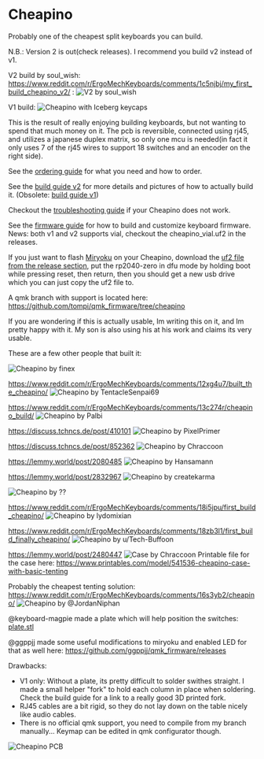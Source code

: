 Cheapino
========

Probably one of the cheapest split keyboards you can build.

N.B.: Version 2 is out(check releases). I recommend you build v2 instead of v1.

V2 build by soul_wish: https://www.reddit.com/r/ErgoMechKeyboards/comments/1c5njbj/my_first_build_cheapino_v2/ :
![V2 by soul_wish](doc/images/buildguidev2/v2.png)

V1 build:
![Cheapino with Iceberg keycaps](images/cheapino.jpg "Cheapino")

This is the result of really enjoying building keyboards, 
but not wanting to spend that much money on it. 
The pcb is reversible, connected using rj45, 
and utilizes a japanese duplex matrix, so only one
mcu is needed(in fact it only uses 7 of the rj45 wires to 
support 18 switches and an encoder on the right side).

See the [ordering guide](doc/orderingguide.md) for what you need and how to order.

See the [build guide v2](doc/buildguide_v2.md) for more details and pictures of how to actually build it.
(Obsolete: [build guide v1](doc/buildguide_v1.md))

Checkout the [troubleshooting guide](doc/troubleshooting.md) if your Cheapino does not work.

See the [firmware guide](doc/firmware.md) for how to build and customize keyboard firmware.
News: both v1 and v2 supports vial, checkout the cheapino_vial.uf2 in the releases.

If you just want to flash [Miryoku](https://github.com/manna-harbour/miryoku) 
on your Cheapino, download the [uf2 file from the release section](https://github.com/tompi/cheapino/releases/download/v1.0/cheapino_manna-harbour_miryoku.uf2), 
put the rp2040-zero in dfu mode by holding boot while pressing reset, then return,
then you should get a new usb drive which you can just copy the uf2 file to.

A qmk branch with support is located here: 
https://github.com/tompi/qmk_firmware/tree/cheapino

If you are wondering if this is actually usable, Im writing this on it, and Im pretty happy with it. 
My son is also using his at his work and claims its very usable.

These are a few other people that built it:

![Cheapino by finex](images/otherbuild8.jpeg)

https://www.reddit.com/r/ErgoMechKeyboards/comments/12xg4u7/built_the_cheapino/
![Cheapino by TentacleSenpai69](images/otherbuild.jpeg)

https://www.reddit.com/r/ErgoMechKeyboards/comments/13c274r/cheapino_build/
![Cheapino by Palbi](images/otherbuild2.jpeg)

https://discuss.tchncs.de/post/410101
![Cheapino by PixelPrimer](images/otherbuild3.jpeg)

https://discuss.tchncs.de/post/852362
![Cheapino by Chraccoon](images/otherbuild4.jpeg)

https://lemmy.world/post/2080485
![Cheapino by Hansamann](images/otherbuild5.jpeg)

https://lemmy.world/post/2832967
![Cheapino by createkarma](images/otherbuild6.jpeg)

![Cheapino by ??](images/otherbuild7.jpeg)

https://www.reddit.com/r/ErgoMechKeyboards/comments/18i5jpu/first_build_cheapino/
![Cheapino by lydomixian](images/otherbuild9.jpeg)

https://www.reddit.com/r/ErgoMechKeyboards/comments/18zb3l1/first_build_finally_cheapino/
![Cheapino by u/Tech-Buffoon](images/otherbuild10.jpeg)


https://lemmy.world/post/2480447
![Case by Chraccoon](images/case.jpeg)
Printable file  for the case here: https://www.printables.com/model/541536-cheapino-case-with-basic-tenting

Probably the cheapest tenting solution: https://www.reddit.com/r/ErgoMechKeyboards/comments/16s3yb2/cheapino/
![Cheapino by @JordanNiphan](images/otherbuild11.jpeg)

@keyboard-magpie made a plate which will help position the switches: [plate.stl](plate.stl)

@ggppjj made some useful modifications to miryoku and enabled LED for that as well here: https://github.com/ggppjj/qmk_firmware/releases

Drawbacks:

* V1 only: Without a plate, its pretty difficult to solder swithes straight. I made a small helper "fork" to hold each column in place when soldering. Check the build guide for a link to a really good 3D printed fork.
* RJ45 cables are a bit rigid, so they do not lay down on the table nicely like audio cables.
* There is no official qmk support, you need to compile from my branch manually... Keymap can be edited in qmk configurator though.


![Cheapino PCB](images/cheapino_pcb.jpg "Cheapino PCB")
